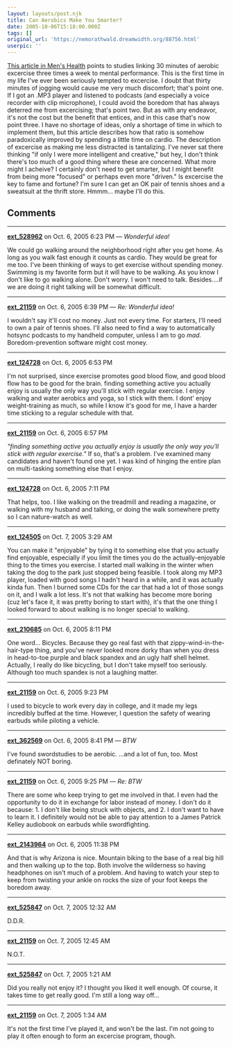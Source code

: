 ```yaml
---
layout: layouts/post.njk
title: Can Aerobics Make You Smarter?
date: 2005-10-06T15:18:00.000Z
tags: []
original_url: 'https://nemorathwald.dreamwidth.org/88756.html'
userpic: ''
---
```

[This article in Men's Health](http://www.menshealth.com/cda/article.do?site=MensHealth&channel=fitness&category=cardio.activities&conitem=00730a4de3626010VgnVCM200000cee793cd____&cm_mmc=FitnessNL-_-2005_10_04-_-Fitness-_-The_Aristocracy_of_Cardio) points to studies linking 30 minutes of aerobic excercise three times a week to mental performance. This is the first time in my life I've ever been seriously tempted to excercise. I doubt that thirty minutes of jogging would cause me very much discomfort; that's point one. If I got an .MP3 player and listened to podcasts (and especially a voice recorder with clip microphone), I could avoid the boredom that has always deterred me from excercising; that's point two. But as with any endeavor, it's not the cost but the benefit that entices, and in this case that's now point three. I have no shortage of ideas, only a shortage of time in which to implement them, but this article describes how that ratio is somehow paradoxically improved by spending a little time on cardio. The description of excercise as making me less distracted is tantalizing. I've never sat there thinking "if only I were more intelligent and creative," but hey, I don't think there's too much of a good thing where these are concerned. What more might I acheive? I certainly don't need to get smarter, but I might benefit from being more "focused" or perhaps even more "driven." Is excercise the key to fame and fortune? I'm sure I can get an OK pair of tennis shoes and a sweatsuit at the thrift store. Hmmm... maybe I'll do this.

## Comments

---

**[ext_528962](https://www.dreamwidth.org/users/ext_528962)** on Oct. 6, 2005 6:23 PM — *Wonderful idea!*

We could go walking around the neighborhood right after you get home. As long as you walk fast enough it counts as cardio. They would be great for me too. I've been thinking of ways to get exercise without spending money. Swimming is my favorite form but it will have to be walking. As you know I don't like to go walking alone. Don't worry. I won't need to talk. Besides....if we are doing it right talking will be somewhat difficult.

---

**[ext_21159](https://www.dreamwidth.org/users/ext_21159)** on Oct. 6, 2005 6:39 PM — *Re: Wonderful idea!*

I wouldn't say it'll cost no money. Just not every time. For starters, I'll need to own a pair of tennis shoes. I'll also need to find a way to automatically hotsync podcasts to my handheld computer, unless I am to go _mad._ Boredom-prevention software might cost money.

---

**[ext_124728](https://www.dreamwidth.org/users/ext_124728)** on Oct. 6, 2005 6:53 PM

I'm not surprised, since exercise promotes good blood flow, and good blood flow has to be good for the brain. finding something active you actually enjoy is usually the only way you'll stick with regular exercise. I enjoy walking and water aerobics and yoga, so I stick with them. I dont' enjoy weight-training as much, so while I know it's good for me, I have a harder time sticking to a regular schedule with that.

---

**[ext_21159](https://www.dreamwidth.org/users/ext_21159)** on Oct. 6, 2005 6:57 PM

_"finding something active you actually enjoy is usually the only way you'll stick with regular exercise."_ If so, that's a problem. I've examined many candidates and haven't found one yet. I was kind of hinging the entire plan on multi-tasking something else that I enjoy.

---

**[ext_124728](https://www.dreamwidth.org/users/ext_124728)** on Oct. 6, 2005 7:11 PM

That helps, too. I like walking on the treadmill and reading a magazine, or walking with my husband and talking, or doing the walk somewhere pretty so I can nature-watch as well.

---

**[ext_124505](https://www.dreamwidth.org/users/ext_124505)** on Oct. 7, 2005 3:29 AM

You can make it "enjoyable" by tying it to something else that you actually find enjoyable, especially if you limit the times you do the actually-enjoyable thing to the times you exercise. I started mall walking in the winter when taking the dog to the park just stopped being feasible. I took along my MP3 player, loaded with good songs I hadn't heard in a while, and it was actually kinda fun. Then I burned some CDs for the car that had a lot of those songs on it, and I walk a lot less. It's not that walking has become more boring (cuz let's face it, it was pretty boring to start with), it's that the one thing I looked forward to about walking is no longer special to walking.

---

**[ext_210685](https://www.dreamwidth.org/users/ext_210685)** on Oct. 6, 2005 8:11 PM

One word... Bicycles. Because they go real fast with that zippy-wind-in-the-hair-type thing, and you've never looked more dorky than when you dress in head-to-toe purple and black spandex and an ugly half shell helmet. Actually, I really do like bicycling, but I don't take myself too seriously. Although too much spandex is not a laughing matter.

---

**[ext_21159](https://www.dreamwidth.org/users/ext_21159)** on Oct. 6, 2005 9:23 PM

I used to bicycle to work every day in college, and it made my legs incredibly buffed at the time. However, I question the safety of wearing earbuds while piloting a vehicle.

---

**[ext_362569](https://www.dreamwidth.org/users/ext_362569)** on Oct. 6, 2005 8:41 PM — *BTW*

I've found swordstudies to be aerobic. ...and a lot of fun, too. Most definately NOT boring.

---

**[ext_21159](https://www.dreamwidth.org/users/ext_21159)** on Oct. 6, 2005 9:25 PM — *Re: BTW*

There are some who keep trying to get me involved in that. I even had the opportunity to do it in exchange for labor instead of money. I don't do it because: 1. I don't like being struck with objects, and 2. I don't want to have to learn it. I definitely would not be able to pay attention to a James Patrick Kelley audiobook on earbuds while swordfighting.

---

**[ext_2143964](https://www.dreamwidth.org/users/ext_2143964)** on Oct. 6, 2005 11:38 PM

And that is why Arizona is nice. Mountain biking to the base of a real big hill and then walking up to the top. Both involve the wilderness so having headphones on isn't much of a problem. And having to watch your step to keep from twisting your ankle on rocks the size of your foot keeps the boredom away.

---

**[ext_525847](https://www.dreamwidth.org/users/ext_525847)** on Oct. 7, 2005 12:32 AM

D.D.R.

---

**[ext_21159](https://www.dreamwidth.org/users/ext_21159)** on Oct. 7, 2005 12:45 AM

N.O.T.

---

**[ext_525847](https://www.dreamwidth.org/users/ext_525847)** on Oct. 7, 2005 1:21 AM

Did you really not enjoy it? I thought you liked it well enough. Of course, it takes time to get really good. I'm still a long way off...

---

**[ext_21159](https://www.dreamwidth.org/users/ext_21159)** on Oct. 7, 2005 1:34 AM

It's not the first time I've played it, and won't be the last. I'm not going to play it often enough to form an excercise program, though.
